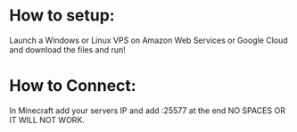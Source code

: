 # How to setup:
Launch a Windows or Linux VPS on Amazon Web Services or Google Cloud and download the files and run!

# How to Connect:
In Minecraft add your servers IP and add :25577 at the end NO SPACES OR IT WILL NOT WORK.
